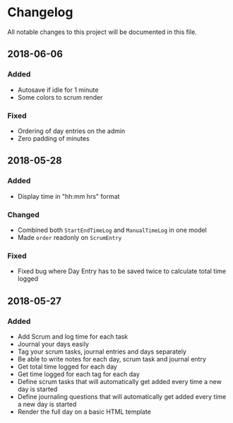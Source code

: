 # Changelog
All notable changes to this project will be documented in this file.

## 2018-06-06
### Added
- Autosave if idle for 1 minute
- Some colors to scrum render

### Fixed
- Ordering of day entries on the admin
- Zero padding of minutes


## 2018-05-28
### Added
- Display time in "hh:mm hrs" format

### Changed
- Combined both `StartEndTimeLog` and `ManualTimeLog` in one model
- Made `order` readonly on `ScrumEntry`

### Fixed
- Fixed bug where Day Entry has to be saved twice to calculate total time logged


## 2018-05-27
### Added
- Add Scrum and log time for each task
- Journal your days easily
- Tag your scrum tasks, journal entries and days separately
- Be able to write notes for each day, scrum task and journal entry
- Get total time logged for each day
- Get time logged for each tag for each day
- Define scrum tasks that will automatically get added every time a new day is started
- Define journaling questions that will automatically get added every time a new day is started
- Render the full day on a basic HTML template